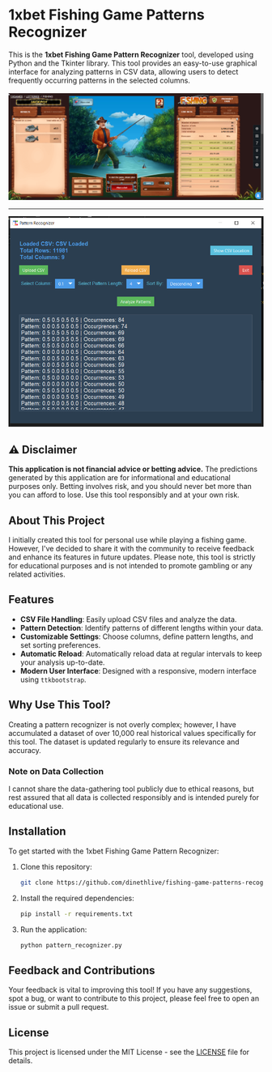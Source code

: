 # 1xbet Fishing Game Patterns Recognizer

This is the **1xbet Fishing Game Pattern Recognizer** tool, developed using Python and the Tkinter library. This tool provides an easy-to-use graphical interface for analyzing patterns in CSV data, allowing users to detect frequently occurring patterns in the selected columns.
<br> <br>
<img src="https://github.com/dinethlive/fishing-game-pattern-recognizer/blob/main/screenshots/game-1.png?raw=true">
<hr>
<img src="https://github.com/dinethlive/fishing-game-pattern-recognizer/blob/main/screenshots/results-1.png?raw=true">

## ⚠️ Disclaimer

**This application is not financial advice or betting advice.** The predictions generated by this application are for informational and educational purposes only. Betting involves risk, and you should never bet more than you can afford to lose. Use this tool responsibly and at your own risk.

## About This Project

I initially created this tool for personal use while playing a fishing game. However, I've decided to share it with the community to receive feedback and enhance its features in future updates. Please note, this tool is strictly for educational purposes and is not intended to promote gambling or any related activities.

## Features

- **CSV File Handling**: Easily upload CSV files and analyze the data.
- **Pattern Detection**: Identify patterns of different lengths within your data.
- **Customizable Settings**: Choose columns, define pattern lengths, and set sorting preferences.
- **Automatic Reload**: Automatically reload data at regular intervals to keep your analysis up-to-date.
- **Modern User Interface**: Designed with a responsive, modern interface using `ttkbootstrap`.

## Why Use This Tool?

Creating a pattern recognizer is not overly complex; however, I have accumulated a dataset of over 10,000 real historical values specifically for this tool. The dataset is updated regularly to ensure its relevance and accuracy.

### Note on Data Collection

I cannot share the data-gathering tool publicly due to ethical reasons, but rest assured that all data is collected responsibly and is intended purely for educational use.

## Installation

To get started with the 1xbet Fishing Game Pattern Recognizer:

1. Clone this repository:
    ```sh
    git clone https://github.com/dinethlive/fishing-game-patterns-recognizer.git
    ```

2. Install the required dependencies:
    ```sh
    pip install -r requirements.txt
    ```

3. Run the application:
    ```sh
    python pattern_recognizer.py
    ```

## Feedback and Contributions

Your feedback is vital to improving this tool! If you have any suggestions, spot a bug, or want to contribute to this project, please feel free to open an issue or submit a pull request.

## License

This project is licensed under the MIT License - see the [LICENSE](LICENSE) file for details.
